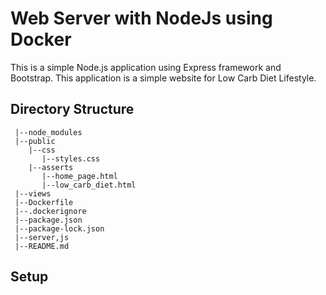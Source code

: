 # Web Server with NodeJs using Docker
This is a simple Node.js application using Express framework and Bootstrap.
This application is a simple website for Low Carb Diet Lifestyle.

## Directory Structure 
``` 
 |--node_modules  
 |--public  
    |--css 
       |--styles.css 
    |--asserts
       |--home_page.html
       |--low_carb_diet.html
 |--views
 |--Dockerfile
 |--.dockerignore
 |--package.json
 |--package-lock.json
 |--server,js
 |--README.md
```
## Setup

## 
